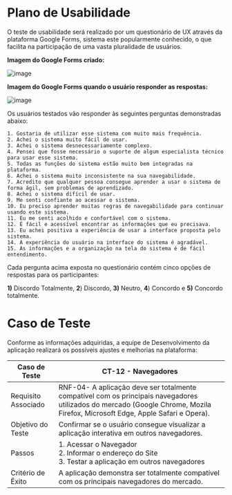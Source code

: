 # Plano de Usabilidade

O teste de usabilidade será realizado por um questionário de UX através da plataforma Google Forms, sistema este popularmente conhecido, o que facilita na participação de uma vasta pluralidade de usuários.

**Imagem do Google Forms criado:**

![image](https://github.com/ICEI-PUC-Minas-PMV-ADS/pmv-ads-2023-2-e2-proj-int-t1-time2-futebol/assets/126628545/9fba54e2-381e-48f4-8a34-8f3bb6302f39)

**Imagem do Google Forms quando o usuário responder as respostas:**

![image](https://github.com/ICEI-PUC-Minas-PMV-ADS/pmv-ads-2023-2-e2-proj-int-t1-time2-futebol/assets/126628545/c1ab8146-59bc-4efb-95e0-96ececa1becc)


Os usuários testados vão responder às seguintes perguntas demonstradas abaixo:

    1. Gostaria de utilizar esse sistema com muito mais frequência.
    2. Achei o sistema muito fácil de usar.
    3. Achei o sistema desnecessariamente complexo.
    4. Pensei que fosse necessário o suporte de algum especialista técnico para usar esse sistema.
    5. Todas as funções do sistema estão muito bem integradas na plataforma.
    6. Achei o sistema muito inconsistente na sua navegabilidade.
    7. Acredito que qualquer pessoa consegue aprender a usar o sistema de forma ágil, sem problemas de aprendizado.
    8. Achei o sistema difícil de usar.
    9. Me senti confiante ao acessar o sistema.
    10. Eu preciso aprender muitas regras de navegabilidade para continuar usando este sistema.
    11. Eu me senti acolhido e confortável com o sistema.
    12. É fácil e acessível encontrar as informações que eu precisava.
    13. Eu achei positiva a experiência de usar a interface proposta pelo sistema.
    14. A experiência do usuário na interface do sistema é agradável.
    15. As informações e a organização na tela do sistema é de fácil entendimento.

Cada pergunta acima exposta no questionário contém cinco opções de respostas para os participantes:

**1)** Discordo Totalmente, **2**) Discordo, **3)** Neutro, **4**) Concordo e **5)** Concordo totalmente.

# Caso de Teste

Conforme as informações adquiridas, a equipe de Desenvolvimento da aplicação realizará os possíveis ajustes e melhorias na plataforma:
 
| **Caso de Teste** 	| **CT-12 - Navegadores**                                                                           	|
|--------------------|-----------------------------------------------------------------------------------------------------|
|	Requisito Associado| RNF-04- A aplicação deve ser totalmente compatível com os principais navegadores utilizados do mercado (Google Chrome, Mozila Firefox, Microsoft Edge, Apple Safari e Opera).   |
| Objetivo do Teste 	| Confirmar se o usuário consegue visualizar a aplicação interativa em outros navegadores.                                     |
| Passos 	           | 1. Acessar o Navegador<br>2. Informar o endereço do Site<br>3. Testar a aplicação em outros navegadores                      |
| Critério de Êxito  | A aplicação demonstra ser totalmente compatível com os principais navegadores do mercado.                                  | 
